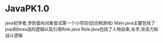 # JavaPK1.0
java初学者,学到面向对象尝试第一个小项目(回合制游戏)
Main.java主要包括了pvp和boss战的逻辑以及引用Role.java
Role.java包括了人物血条,名字,攻击力和战斗逻辑
